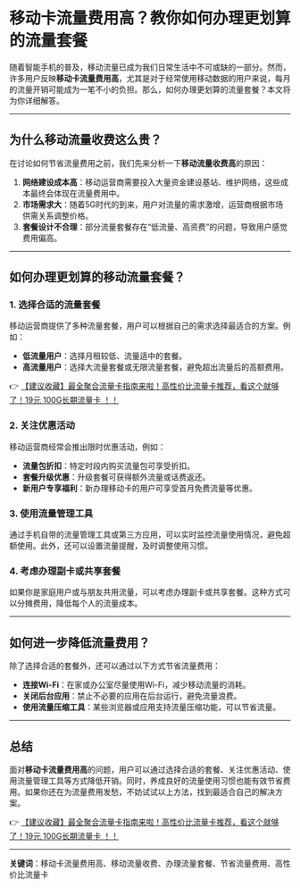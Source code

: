 # 移动卡流量费用高？教你如何办理更划算的流量套餐

随着智能手机的普及，移动流量已成为我们日常生活中不可或缺的一部分。然而，许多用户反映**移动卡流量费用高**，尤其是对于经常使用移动数据的用户来说，每月的流量开销可能成为一笔不小的负担。那么，如何办理更划算的流量套餐？本文将为你详细解答。

---

## 为什么移动流量收费这么贵？

在讨论如何节省流量费用之前，我们先来分析一下**移动流量收费高**的原因：

1. **网络建设成本高**：移动运营商需要投入大量资金建设基站、维护网络，这些成本最终会体现在流量费用中。
2. **市场需求大**：随着5G时代的到来，用户对流量的需求激增，运营商根据市场供需关系调整价格。
3. **套餐设计不合理**：部分流量套餐存在“低流量、高资费”的问题，导致用户感觉费用偏高。

---

## 如何办理更划算的移动流量套餐？

### 1. 选择合适的流量套餐
移动运营商提供了多种流量套餐，用户可以根据自己的需求选择最适合的方案。例如：
- **低流量用户**：选择月租较低、流量适中的套餐。
- **高流量用户**：选择大流量套餐或无限流量套餐，避免超出流量后的高额费用。

👉 [【建议收藏】最全聚合流量卡指南来啦！高性价比流量卡推荐，看这个就够了！19元 100G长期流量卡 ！！](https://bit.ly/Liuliangka)

### 2. 关注优惠活动
移动运营商经常会推出限时优惠活动，例如：
- **流量包折扣**：特定时段内购买流量包可享受折扣。
- **套餐升级优惠**：升级套餐可获得额外流量或话费返还。
- **新用户专享福利**：新办理移动卡的用户可享受首月免费流量等优惠。

### 3. 使用流量管理工具
通过手机自带的流量管理工具或第三方应用，可以实时监控流量使用情况，避免超额使用。此外，还可以设置流量提醒，及时调整使用习惯。

### 4. 考虑办理副卡或共享套餐
如果你是家庭用户或与朋友共用流量，可以考虑办理副卡或共享套餐。这种方式可以分摊费用，降低每个人的流量成本。

---

## 如何进一步降低流量费用？

除了选择合适的套餐外，还可以通过以下方式节省流量费用：
- **连接Wi-Fi**：在家或办公室尽量使用Wi-Fi，减少移动流量的消耗。
- **关闭后台应用**：禁止不必要的应用在后台运行，避免流量浪费。
- **使用流量压缩工具**：某些浏览器或应用支持流量压缩功能，可以节省流量。

---

## 总结

面对**移动卡流量费用高**的问题，用户可以通过选择合适的套餐、关注优惠活动、使用流量管理工具等方式降低开销。同时，养成良好的流量使用习惯也能有效节省费用。如果你还在为流量费用发愁，不妨试试以上方法，找到最适合自己的解决方案。

👉 [【建议收藏】最全聚合流量卡指南来啦！高性价比流量卡推荐，看这个就够了！19元 100G长期流量卡 ！！](https://bit.ly/Liuliangka)

---

**关键词**：移动卡流量费用高、移动流量收费、办理流量套餐、节省流量费用、高性价比流量卡